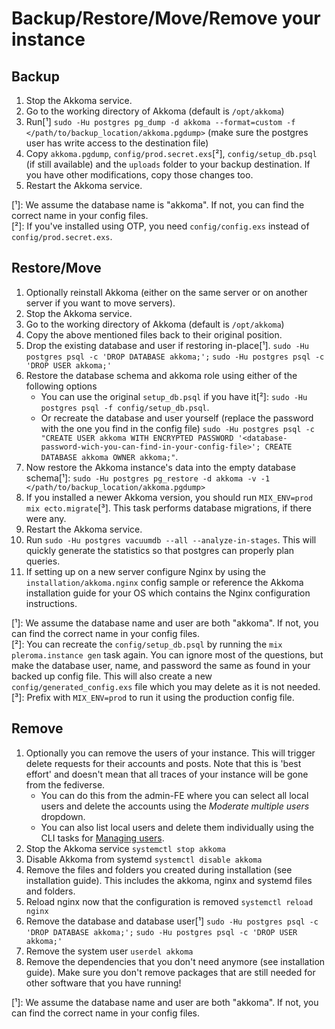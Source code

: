 # Backup/Restore/Move/Remove your instance

## Backup

1. Stop the Akkoma service.
2. Go to the working directory of Akkoma (default is `/opt/akkoma`)
3. Run[¹] `sudo -Hu postgres pg_dump -d akkoma --format=custom -f </path/to/backup_location/akkoma.pgdump>` (make sure the postgres user has write access to the destination file)
4. Copy `akkoma.pgdump`, `config/prod.secret.exs`[²], `config/setup_db.psql` (if still available) and the `uploads` folder to your backup destination. If you have other modifications, copy those changes too.
5. Restart the Akkoma service.

[¹]: We assume the database name is "akkoma". If not, you can find the correct name in your config files.  
[²]: If you've installed using OTP, you need `config/config.exs` instead of `config/prod.secret.exs`.  

## Restore/Move

1. Optionally reinstall Akkoma (either on the same server or on another server if you want to move servers).
2. Stop the Akkoma service.
3. Go to the working directory of Akkoma (default is `/opt/akkoma`)
4. Copy the above mentioned files back to their original position.
5. Drop the existing database and user if restoring in-place[¹]. `sudo -Hu postgres psql -c 'DROP DATABASE akkoma;';` `sudo -Hu postgres psql -c 'DROP USER akkoma;'`
6. Restore the database schema and akkoma role using either of the following options
    * You can use the original `setup_db.psql` if you have it[²]: `sudo -Hu postgres psql -f config/setup_db.psql`.
    * Or recreate the database and user yourself (replace the password with the one you find in the config file) `sudo -Hu postgres psql -c "CREATE USER akkoma WITH ENCRYPTED PASSWORD '<database-password-wich-you-can-find-in-your-config-file>'; CREATE DATABASE akkoma OWNER akkoma;"`.
7. Now restore the Akkoma instance's data into the empty database schema[¹]: `sudo -Hu postgres pg_restore -d akkoma -v -1 </path/to/backup_location/akkoma.pgdump>`
8. If you installed a newer Akkoma version, you should run `MIX_ENV=prod mix ecto.migrate`[³]. This task performs database migrations, if there were any.
9. Restart the Akkoma service.
10. Run `sudo -Hu postgres vacuumdb --all --analyze-in-stages`. This will quickly generate the statistics so that postgres can properly plan queries.
11. If setting up on a new server configure Nginx by using the `installation/akkoma.nginx` config sample or reference the Akkoma installation guide for your OS which contains the Nginx configuration instructions.

[¹]: We assume the database name and user are both "akkoma". If not, you can find the correct name in your config files.  
[²]: You can recreate the `config/setup_db.psql` by running the `mix pleroma.instance gen` task again. You can ignore most of the questions, but make the database user, name, and password the same as found in your backed up config file. This will also create a new `config/generated_config.exs` file which you may delete as it is not needed.  
[³]: Prefix with `MIX_ENV=prod` to run it using the production config file.  

## Remove

1. Optionally you can remove the users of your instance. This will trigger delete requests for their accounts and posts. Note that this is 'best effort' and doesn't mean that all traces of your instance will be gone from the fediverse.
    * You can do this from the admin-FE where you can select all local users and delete the accounts using the *Moderate multiple users* dropdown.
    * You can also list local users and delete them individually using the CLI tasks for [Managing users](./CLI_tasks/user.md).
2. Stop the Akkoma service `systemctl stop akkoma`
3. Disable Akkoma from systemd `systemctl disable akkoma`
4. Remove the files and folders you created during installation (see installation guide). This includes the akkoma, nginx and systemd files and folders.
5. Reload nginx now that the configuration is removed `systemctl reload nginx`
6. Remove the database and database user[¹] `sudo -Hu postgres psql -c 'DROP DATABASE akkoma;';` `sudo -Hu postgres psql -c 'DROP USER akkoma;'`
7. Remove the system user `userdel akkoma`
8. Remove the dependencies that you don't need anymore (see installation guide). Make sure you don't remove packages that are still needed for other software that you have running!

[¹]: We assume the database name and user are both "akkoma". If not, you can find the correct name in your config files.  
